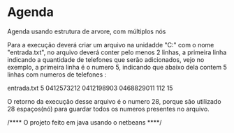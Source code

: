 # Agenda
Agenda usando estrutura de arvore, com múltiplos nós

Para a execução deverá criar um arquivo na unidadde "C:" com o nome "entrada.txt", no arquivo deverá conter pelo menos 2 linhas, a primeira linha indicando a quantidade de telefones que serão adicionados, vejo no exemplo, a primeira linha é o numero 5, indicando que abaixo dela contem 5 linhas com numeros de telefones :

entrada.txt
5
0412573212
0412198903
0468829011
112
15

O retorno da execução desse arquivo é o numero 28, porque são utilizado 28 espaços(nó) para guardar todos os numeros presentes no arquivo.

/**** O projeto feito em java usando o netbeans ****/
